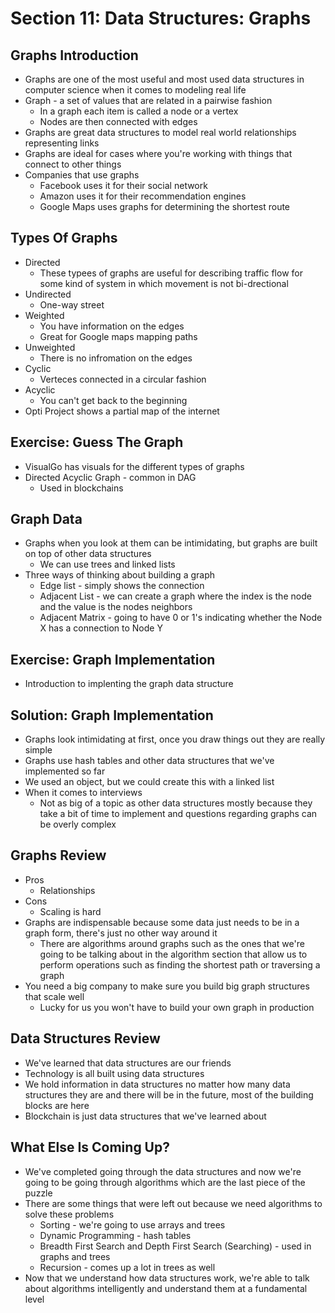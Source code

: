 # Section 11: Data Structures: Graphs 

## Graphs Introduction 
- Graphs are one of the most useful and most used data structures in computer science when it comes to modeling real life 
- Graph - a set of values that are related in a pairwise fashion 
  - In a graph each item is called a node or a vertex 
  - Nodes are then connected with edges 
- Graphs are great data structures to model real world relationships representing links 
- Graphs are ideal for cases where you're working with things that connect to other things 
- Companies that use graphs 
  - Facebook uses it for their social network 
  - Amazon uses it for their recommendation engines 
  - Google Maps uses graphs for determining the shortest route 

## Types Of Graphs 
- Directed 
  - These typees of graphs are useful for describing traffic flow for some kind of system in which movement is not bi-drectional 
- Undirected 
  - One-way street 
- Weighted 
  - You have information on the edges 
  - Great for Google maps mapping paths 
- Unweighted 
  - There is no infromation on the edges 
- Cyclic 
  - Verteces connected in a circular fashion 
- Acyclic 
  - You can't get back to the beginning 
- Opti Project shows a partial map of the internet 

## Exercise: Guess The Graph 
- VisualGo has visuals for the different types of graphs 
- Directed Acyclic Graph - common in DAG 
  - Used in blockchains 

## Graph Data 
- Graphs when you look at them can be intimidating, but graphs are built on top of other data structures 
  - We can use trees and linked lists 
- Three ways of thinking about building a graph 
  - Edge list - simply shows the connection 
  - Adjacent List - we can create a graph where the index is the node and the value is the nodes neighbors 
  - Adjacent Matrix - going to have 0 or 1's indicating whether the Node X has a connection to Node Y 

## Exercise: Graph Implementation 
- Introduction to implenting the graph data structure 

## Solution: Graph Implementation
- Graphs look intimidating at first, once you draw things out they are really simple
- Graphs use hash tables and other data structures that we've implemented so far 
- We used an object, but we could create this with a linked list 
- When it comes to interviews
  - Not as big of a topic as other data structures mostly because they take a bit of time to implement and questions regarding graphs can be overly complex 

## Graphs Review 
- Pros 
  - Relationships 
- Cons 
  - Scaling is hard 
- Graphs are indispensable because some data just needs to be in a graph form, there's just no other way around it 
  - There are algorithms around graphs such as the ones that we're going to be talking about in the algorithm section that allow us to perform operations such as finding the shortest path or traversing a graph 
- You need a big company to make sure you build big graph structures that scale well 
  - Lucky for us you won't have to build your own graph in production 

## Data Structures Review 
- We've learned that data structures are our friends 
- Technology is all built using data structures 
- We hold information in data structures no matter how many data structures they are and there will be in the future, most of the building blocks are here 
- Blockchain is just data structures that we've learned about 

## What Else Is Coming Up? 
- We've completed going through the data structures and now we're going to be going through algorithms which are the last piece of the puzzle 
- There are some things that were left out because we need algorithms to solve these problems 
  - Sorting - we're going to use arrays and trees 
  - Dynamic Programming - hash tables 
  - Breadth First Search and Depth First Search (Searching) - used in graphs and trees
  - Recursion - comes up a lot in trees as well 
- Now that we understand how data structures work, we're able to talk about algorithms intelligently and understand them at a fundamental level 
